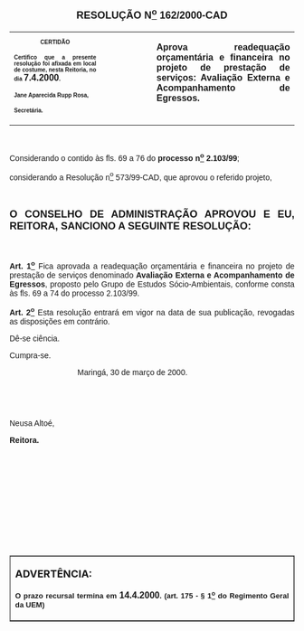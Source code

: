 <BODY>

<FONT FACE="Arial" SIZE=4><P ALIGN="CENTER"></P>
<B><P ALIGN="CENTER">RESOLU&Ccedil;&Atilde;O  N<U><SUP>o</U></SUP>  162/2000-CAD</P>
</B></FONT><FONT FACE="Arial"></FONT>
<TABLE CELLSPACING=0 BORDER=0 CELLPADDING=7 WIDTH=621>
<TR><TD WIDTH="32%" VALIGN="TOP">
<B><FONT FACE="Arial" SIZE=1><P ALIGN="CENTER">CERTID&Atilde;O</P>
<P ALIGN="JUSTIFY">   Certifico que a presente resolu&ccedil;&atilde;o foi afixada em local de costume, nesta Reitoria, no dia </FONT><FONT FACE="Arial">7.4.2000</FONT><FONT FACE="Arial" SIZE=1>.</P>
<P ALIGN="JUSTIFY"></P>
<P ALIGN="JUSTIFY">Jane Aparecida Rupp Rosa,</P>
<P ALIGN="JUSTIFY">Secret&aacute;ria.</B></FONT></TD>
<TD WIDTH="18%" VALIGN="TOP">&nbsp;</TD>
<TD WIDTH="50%" VALIGN="TOP">
<B><FONT FACE="Arial"><P ALIGN="JUSTIFY">Aprova readequa&ccedil;&atilde;o or&ccedil;ament&aacute;ria  e financeira no projeto de presta&ccedil;&atilde;o de servi&ccedil;os: Avalia&ccedil;&atilde;o Externa e Acompanhamento de Egressos.</B></FONT></TD>
</TR>
</TABLE>

<FONT FACE="Arial"><P ALIGN="JUSTIFY"></P>
<P ALIGN="JUSTIFY">&nbsp;</P>
<P ALIGN="JUSTIFY">&#9;Considerando o contido &agrave;s fls. 69 a 76 do <B>processo n<U><SUP>o</U></SUP> 2.103/99</B>;</P>
<P ALIGN="JUSTIFY">&#9;considerando a Resolu&ccedil;&atilde;o n<U><SUP>o</U></SUP> 573/99-CAD, que aprovou o referido projeto,</P>
<P ALIGN="JUSTIFY"></P>
<P ALIGN="JUSTIFY">&nbsp;</P>
</FONT><B><FONT FACE="Arial" SIZE=4><P ALIGN="JUSTIFY">O CONSELHO DE ADMINISTRA&Ccedil;&Atilde;O APROVOU E EU, REITORA, SANCIONO A SEGUINTE RESOLU&Ccedil;&Atilde;O:</P>
</B></FONT><FONT FACE="Arial">
<P>&nbsp;</P>
<B><P ALIGN="JUSTIFY">Art. 1<U><SUP>o</B></U></SUP> Fica aprovada a readequa&ccedil;&atilde;o or&ccedil;ament&aacute;ria e financeira no projeto de presta&ccedil;&atilde;o de servi&ccedil;os denominado <B>Avalia&ccedil;&atilde;o Externa e Acompanhamento de Egressos</B>, proposto pelo Grupo de Estudos S&oacute;cio-Ambientais, conforme consta &agrave;s fls. 69 a 74 do processo 2.103/99.</P>
<B><P ALIGN="JUSTIFY">&#9;Art. 2<U><SUP>o</B></U></SUP> Esta resolu&ccedil;&atilde;o entrar&aacute; em vigor na data de sua publica&ccedil;&atilde;o, revogadas as disposi&ccedil;&otilde;es em contr&aacute;rio.</P>
<P ALIGN="JUSTIFY">&#9;D&ecirc;-se ci&ecirc;ncia.</P>
<P ALIGN="JUSTIFY">&#9;Cumpra-se.</P>
<P ALIGN="JUSTIFY"></P><DIR>
<DIR>
<DIR>

<P ALIGN="JUSTIFY">&#9;&#9;&#9;Maring&aacute;, 30 de mar&ccedil;o de 2000.</P>
<P ALIGN="JUSTIFY"></P>
<P ALIGN="JUSTIFY">&nbsp;</P>
<P ALIGN="JUSTIFY">&nbsp;</P></DIR>
</DIR>
</DIR>

<P ALIGN="JUSTIFY">   &#9;&#9;&#9;&#9;Neusa Alto&eacute;,</P>
<P ALIGN="JUSTIFY">&#9;&#9;&#9;&#9;<B>Reitora.</P>
<P ALIGN="JUSTIFY"></P>
<P ALIGN="JUSTIFY">&nbsp;</P>
<P ALIGN="JUSTIFY">&nbsp;</P>
<P ALIGN="JUSTIFY">&nbsp;</P>
<P ALIGN="JUSTIFY">&nbsp;</P>
<P ALIGN="JUSTIFY">&nbsp;</P>
<P ALIGN="JUSTIFY">&nbsp;</P></B></FONT>
<TABLE BORDER CELLSPACING=1 CELLPADDING=4 WIDTH=212>
<TR><TD VALIGN="TOP">
<B><FONT SIZE=4><P> ADVERT&Ecirc;NCIA:</P>
</FONT><FONT FACE="Arial" SIZE=2><P ALIGN="JUSTIFY">O prazo recursal termina em </FONT><FONT FACE="Arial">14.4.2000</FONT><FONT FACE="Arial" SIZE=2>. (art. 175 - § 1<U><SUP>o</U></SUP> do Regimento Geral da UEM)</B></FONT></TD>
</TR>
</TABLE>

<FONT SIZE=2></FONT></BODY>
